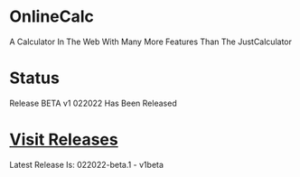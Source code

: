 # OnlineCalc
A Calculator In The Web With Many More Features Than The JustCalculator

# Status
Release BETA v1 022022 Has Been Released
# [Visit Releases](https://github.com/ShOeLaYz/onlinecalc/releases/)
Latest Release Is:
022022-beta.1 - v1beta
